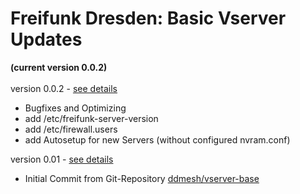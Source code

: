 # Freifunk Dresden: Basic Vserver Updates
**(current version 0.0.2)**
<br/>
<br/>
version 0.0.2 - [see details](https://github.com/cremesk/ffdd-server/tree/master/updates/v0.0.2.md)

- Bugfixes and Optimizing
- add /etc/freifunk-server-version
- add /etc/firewall.users
- add Autosetup for new Servers (without configured nvram.conf)


version 0.01 - [see details](https://github.com/cremesk/ffdd-server/tree/master/updates/v0.01.md)

- Initial Commit from Git-Repository [ddmesh/vserver-base](https://github.com/ddmesh/vserver-base)
